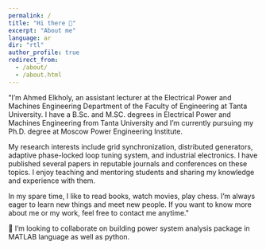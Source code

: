 ```yaml
---
permalink: /
title: "Hi there 👋"
excerpt: "About me"
language: ar
dir: "rtl"
author_profile: true
redirect_from: 
  - /about/
  - /about.html
---
```


"I’m Ahmed Elkholy, an assistant lecturer at the Electrical Power and Machines Engineering Department of the Faculty of Engineering at Tanta University. I have a B.Sc. and M.SC. degrees in Electrical Power and Machines Engineering from Tanta University and I’m currently pursuing my Ph.D. degree at Moscow Power Engineering Institute.

My research interests include grid synchronization, distributed generators, adaptive phase-locked loop tuning system, and industrial electronics. I have published several papers in reputable journals and conferences on these topics. I enjoy teaching and mentoring students and sharing my knowledge and experience with them.

In my spare time, I like to read books, watch movies, play chess. I’m always eager to learn new things and meet new people. If you want to know more about me or my work, feel free to contact me anytime."

👯 I’m looking to collaborate on building power system analysis package in MATLAB language as well as python.
<!-- 
# بالعربي 
{{: style="text-align: right;"}}

أنا أحمد الخولي، محاضر مساعد في قسم الهندسة الكهربائية والآلات في كلية الهندسة بجامعة طنطا. لدي درجتي البكالوريوس والماجستير في الهندسة الكهربائية والآلات من جامعة طنطا وأنا حاليًا أتابع درجة الدكتوراه في معهد الهندسة الكهربائية بموسكو. 
{: style="text-align: right;"}

تشمل اهتماماتي البحثية مزامنة الشبكة، المولدات الموزعة، نظام توليف حلقة مغلقة متكيف، والإلكترونيات الصناعية. لقد نشرت عدة أوراق علمية في مجلات ومؤتمرات محترمة حول هذه الموضوعات. أستمتع بالتدريس والإرشاد للطلاب ومشاركة معرفتي وخبرتي معهم. 
{: style="text-align: right;"}

في وقت فراغي، أحب قراءة الكتب ومشاهدة الأفلام ولعب الشطرنج. أنا دائمًا حريص على تعلم أشياء جديدة والتعرف على أشخاص جدد. إذا كنت ترغب في معرفة المزيد عني أو عملي، فلا تتردد في الاتصال بي في أي وقت.
{: style="text-align: right;"}

👯 أبحث عن التعاون في بناء حزمة تحليل نظام الطاقة باستخدام لغة MATLAB بالإضافة إلى Python. 
{: style="text-align: right;"} -->
